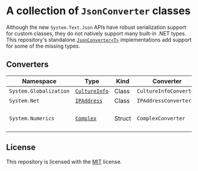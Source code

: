 # A collection of `JsonConverter` classes
Although the new `System.Text.Json` APIs have robust serialization support for custom classes, they do not natively support many built-in .NET types. This repository\'s standalone [`JsonConverter<T>`](https://docs.microsoft.com/en-us/dotnet/api/system.text.json.serialization.jsonconverter-1) implementations add support for some of the missing types.
## Converters
| Namespace            | Type | Kind | Converter | Example |
| -------------------- | ---- | ---- | --------- | ------- |
| `System.Globalization` | [`CultureInfo`](https://docs.microsoft.com/en-us/dotnet/api/system.globalization.cultureinfo) | Class | `CultureInfoConverter` | `"en-US"` |
| `System.Net`           | [`IPAddress`](https://docs.microsoft.com/en-us/dotnet/api/system.net.ipaddress) | Class | `IPAddressConverter` | `"127.0.0.1"` |
| `System.Numerics` | [`Complex`](https://docs.microsoft.com/en-us/dotnet/api/system.numerics.complex) | Struct | `ComplexConverter` | `{ "real": -0.7269, "imaginary": 0.1889 }` |
## License
This repository is licensed with the [MIT](LICENSE.txt) license.
